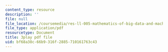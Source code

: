 ```yaml
---
content_type: resource
description: ''
file: null
file_location: /coursemedia/res-ll-005-mathematics-of-big-data-and-machine-learning-january-iap-2020/bf68a38c66b9316f2885710161763c43_zkcj6JrhGy8.pdf
file_type: application/pdf
resourcetype: Document
title: 3play pdf file
uid: bf68a38c-66b9-316f-2885-710161763c43
---
```

